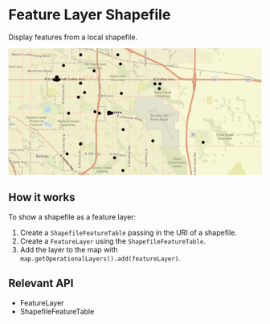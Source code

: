 # Feature Layer Shapefile

Display features from a local shapefile.

![](FeatureLayerShapefile.png)

## How it works

To show a shapefile as a feature layer:

1.  Create a `ShapefileFeatureTable` passing in the URI of a shapefile.
2.  Create a `FeatureLayer` using the `ShapefileFeatureTable`.
3.  Add the layer to the map with `map.getOperationalLayers().add(featureLayer)`.

## Relevant API

*   FeatureLayer
*   ShapefileFeatureTable
